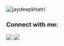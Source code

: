 <img src="https://github-readme-streak-stats.herokuapp.com/?user=jaydeepkhatri&" alt="jaydeepkhatri" />

### Connect with me:

<p>
<a href="https://linkedin.com/in/jaydeep-khatri" target="blank"><img src="https://img.shields.io/static/v1?style=for-the-badge&message=LinkedIn&color=0A66C2&logo=LinkedIn&logoColor=FFFFFF&label=" /></a>
<a href="https://codepen.com/jaydeepkhatri" target="_blank"><img src="https://img.shields.io/static/v1?style=for-the-badge&message=CodePen&color=000000&logo=CodePen&logoColor=FFFFFF&label=" /></a>
</p>

